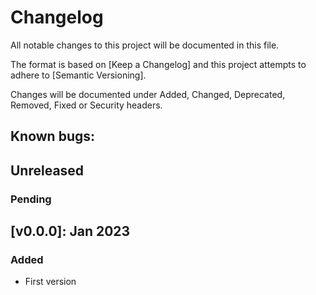# Changelog

All notable changes to this project will be documented in this file.

The format is based on [Keep a Changelog] and this project attempts to adhere to [Semantic Versioning].

Changes will be documented under Added, Changed, Deprecated, Removed, Fixed or Security headers.

## Known bugs:

## Unreleased

### Pending

## [v0.0.0]: Jan 2023
### Added
- First version
